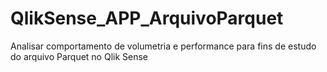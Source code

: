 # QlikSense_APP_ArquivoParquet
Analisar comportamento de volumetria e performance para fins de estudo do arquivo Parquet no Qlik Sense
